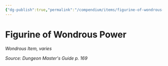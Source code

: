 ```yaml
---
{"dg-publish":true,"permalink":"/compendium/items/figurine-of-wondrous-power/","tags":["compendium/src/5e/dmg","item/rarity/varies","item/wondrous"]}
---
```


# Figurine of Wondrous Power
*Wondrous Item, varies*  


*Source: Dungeon Master's Guide p. 169*